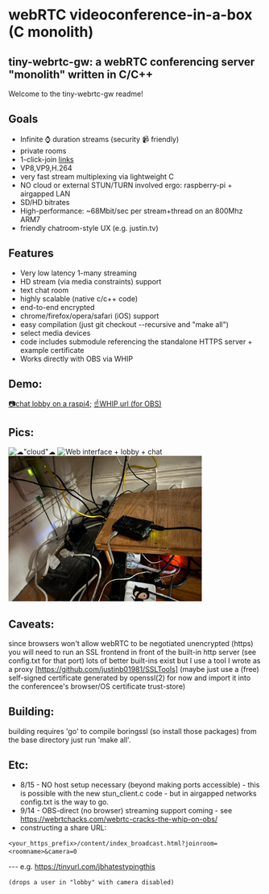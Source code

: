 # webRTC videoconference-in-a-box (C monolith)

## tiny-webrtc-gw: a webRTC conferencing server "monolith" written in C/C++
Welcome to the tiny-webrtc-gw readme!


## Goals
* Infinite &#x231A; duration streams     (security &#x1F4F9; friendly)
* private rooms
* 1-click-join [links](https://wintermute.nonroutable.net/content/index_broadcast.html?joinroom=lobby&camera=1)
* VP8,VP9,H.264
* very fast stream multiplexing via lightweight C
* NO cloud or external STUN/TURN involved ergo: raspberry-pi + airgapped LAN
* SD/HD bitrates 
* High-performance: ~68Mbit/sec per stream+thread on an 800Mhz ARM7
* friendly chatroom-style UX (e.g. justin.tv)

## Features
* Very low latency 1-many streaming
* HD stream (via media constraints) support
* text chat room
* highly scalable (native c/c++ code)
* end-to-end encrypted
* chrome/firefox/opera/safari (iOS) support
* easy compilation (just git checkout --recursive and "make all")
* select media devices
* code includes submodule referencing the standalone HTTPS server + example certificate
* Works directly with OBS via WHIP

## Demo:
  [&#128247;chat lobby on a raspi4;](https://wintermute.nonroutable.net/content/index_broadcast.html?joinroom=lobby)
  [&#x261D;WHIP url (for OBS)](https://www.domain17.net/justin/tinywm.obscfg.png)

## Pics:
  ![&#9729;"cloud"&#9729;](https://secure.domain17.net/justin/webrtc-bcast-obs-gaming.png)
  ![Web interface + lobby + chat](https://secure.domain17.net/justin/webrtc-morn.png)
  ![test image](http://github.com/justinb01981/tiny-webrtc-gw/blob/master/IMG-8094.jpg?raw=true)

## Caveats:
  since browsers won't allow webRTC to be negotiated unencrypted (https)
  you will need to run an SSL frontend in front of the built-in
  http server (see config.txt for that port)
  lots of better built-ins exist but I use a tool I wrote as a proxy
  [https://github.com/justinb01981/SSLTools]
  (maybe just use a (free) self-signed certificate
  generated by openssl(2) for now and import it into the conferencee's
  browser/OS certificate trust-store)

## Building:

building requires 'go' to compile boringssl (so install those packages)
from the base directory just run 'make all'.

## Etc:
  * 8/15 - NO host setup necessary (beyond making ports accessible) - this is possible with the new stun_client.c code - but in airgapped networks config.txt is the way to go.
  * 9/14 - OBS-direct (no browser) streaming support coming - see https://webrtchacks.com/webrtc-cracks-the-whip-on-obs/
  * constructing a share URL: 
  ```
  <your_https_prefix>/content/index_broadcast.html?joinroom=<roomname>&camera=0
  ```
  --- e.g. https://tinyurl.com/jbhatestypingthis
  ```
  (drops a user in "lobby" with camera disabled)
  ```

